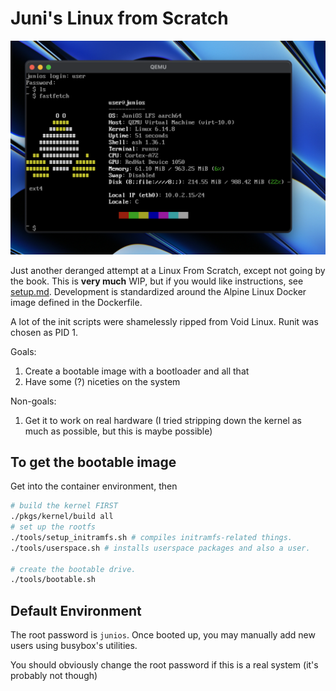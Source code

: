 # Juni's Linux from Scratch

![screenshot](./fastfetch.png)

Just another deranged attempt at a Linux From Scratch, except not going by the
book. This is **very much** WIP, but if you would like instructions, see
[setup.md](./setup.md). Development is standardized around the Alpine Linux
Docker image defined in the Dockerfile.

A lot of the init scripts were shamelessly ripped from Void Linux. Runit was
chosen as PID 1.

Goals:

1. Create a bootable image with a bootloader and all that
2. Have some (?) niceties on the system

Non-goals:

1. Get it to work on real hardware (I tried stripping down the kernel as much
   as possible, but this is maybe possible)

## To get the bootable image

Get into the container environment, then
```sh
# build the kernel FIRST
./pkgs/kernel/build all
# set up the rootfs
./tools/setup_initramfs.sh # compiles initramfs-related things.
./tools/userspace.sh # installs userspace packages and also a user.

# create the bootable drive.
./tools/bootable.sh
```

## Default Environment

The root password is `junios`. Once booted up, you may manually add new users
using busybox's utilities.

You should obviously change the root password if this is a real system (it's
probably not though)
